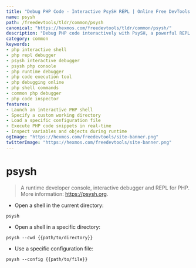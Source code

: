```yaml
---
title: "Debug PHP Code - Interactive PsySH REPL | Online Free DevTools by Hexmos"
name: psysh
path: /freedevtools/tldr/common/psysh
canonical: "https://hexmos.com/freedevtools/tldr/common/psysh/"
description: "Debug PHP code interactively with PsySH, a powerful REPL. Inspect variables, execute code snippets, and troubleshoot errors quickly. Free online tool, no registration required."
category: common
keywords:
- php interactive shell
- php repl debugger
- psysh interactive debugger
- psysh php console
- php runtime debugger
- php code execution tool
- php debugging online
- php shell commands
- common php debugger
- php code inspector
features:
- Launch an interactive PHP shell
- Specify a custom working directory
- Load a specific configuration file
- Execute PHP code snippets in real-time
- Inspect variables and objects during runtime
ogImage: "https://hexmos.com/freedevtools/site-banner.png"
twitterImage: "https://hexmos.com/freedevtools/site-banner.png"
---
```


# psysh

> A runtime developer console, interactive debugger and REPL for PHP.
> More information: <https://psysh.org>.

- Open a shell in the current directory:

`psysh`

- Open a shell in a specific directory:

`psysh --cwd {{path/to/directory}}`

- Use a specific configuration file:

`psysh --config {{path/to/file}}`
